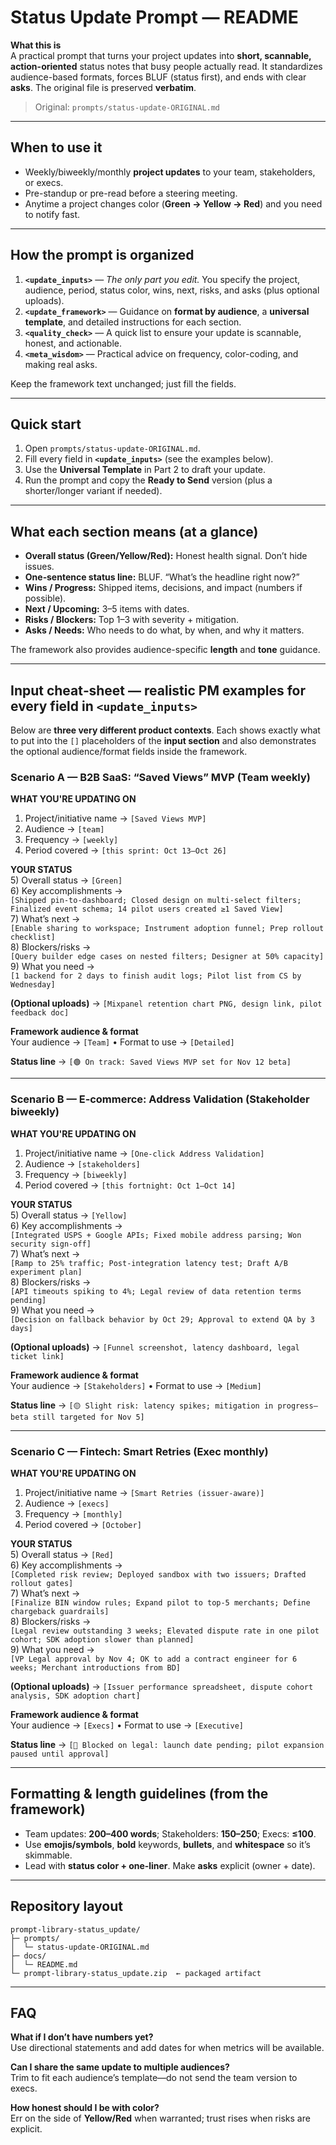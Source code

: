 # Status Update Prompt — README

**What this is**  
A practical prompt that turns your project updates into **short, scannable, action-oriented** status notes that busy people actually read. It standardizes audience-based formats, forces BLUF (status first), and ends with clear **asks**. The original file is preserved **verbatim**.

> Original: `prompts/status-update-ORIGINAL.md`

---

## When to use it
- Weekly/biweekly/monthly **project updates** to your team, stakeholders, or execs.  
- Pre-standup or pre-read before a steering meeting.  
- Anytime a project changes color (**Green → Yellow → Red**) and you need to notify fast.

---

## How the prompt is organized
1) **`<update_inputs>`** — *The only part you edit.* You specify the project, audience, period, status color, wins, next, risks, and asks (plus optional uploads).  
2) **`<update_framework>`** — Guidance on **format by audience**, a **universal template**, and detailed instructions for each section.  
3) **`<quality_check>`** — A quick list to ensure your update is scannable, honest, and actionable.  
4) **`<meta_wisdom>`** — Practical advice on frequency, color-coding, and making real asks.

Keep the framework text unchanged; just fill the fields.

---

## Quick start
1. Open `prompts/status-update-ORIGINAL.md`.  
2. Fill every field in **`<update_inputs>`** (see the examples below).  
3. Use the **Universal Template** in Part 2 to draft your update.  
4. Run the prompt and copy the **Ready to Send** version (plus a shorter/longer variant if needed).

---

## What each section means (at a glance)

- **Overall status (Green/Yellow/Red):** Honest health signal. Don’t hide issues.  
- **One‑sentence status line:** BLUF. “What’s the headline right now?”  
- **Wins / Progress:** Shipped items, decisions, and impact (numbers if possible).  
- **Next / Upcoming:** 3–5 items with dates.  
- **Risks / Blockers:** Top 1–3 with severity + mitigation.  
- **Asks / Needs:** Who needs to do what, by when, and why it matters.

The framework also provides audience-specific **length** and **tone** guidance.

---

## Input cheat‑sheet — realistic PM examples for every field in `<update_inputs>`

Below are **three very different product contexts**. Each shows exactly what to put into the `[]` placeholders of the **input section** and also demonstrates the optional audience/format fields inside the framework.

### Scenario A — B2B SaaS: “Saved Views” MVP (Team weekly)

**WHAT YOU'RE UPDATING ON**  
1) Project/initiative name → `[Saved Views MVP]`  
2) Audience → `[team]`  
3) Frequency → `[weekly]`  
4) Period covered → `[this sprint: Oct 13–Oct 26]`

**YOUR STATUS**  
5) Overall status → `[Green]`  
6) Key accomplishments →  
   `[Shipped pin-to-dashboard; Closed design on multi-select filters; Finalized event schema; 14 pilot users created ≥1 Saved View]`  
7) What’s next →  
   `[Enable sharing to workspace; Instrument adoption funnel; Prep rollout checklist]`  
8) Blockers/risks →  
   `[Query builder edge cases on nested filters; Designer at 50% capacity]`  
9) What you need →  
   `[1 backend for 2 days to finish audit logs; Pilot list from CS by Wednesday]`

**(Optional uploads)** → `[Mixpanel retention chart PNG, design link, pilot feedback doc]`

**Framework audience & format**  
Your audience → `[Team]` • Format to use → `[Detailed]`

**Status line** → `[🟢 On track: Saved Views MVP set for Nov 12 beta]`

---

### Scenario B — E‑commerce: Address Validation (Stakeholder biweekly)

**WHAT YOU'RE UPDATING ON**  
1) Project/initiative name → `[One‑click Address Validation]`  
2) Audience → `[stakeholders]`  
3) Frequency → `[biweekly]`  
4) Period covered → `[this fortnight: Oct 1–Oct 14]`

**YOUR STATUS**  
5) Overall status → `[Yellow]`  
6) Key accomplishments →  
   `[Integrated USPS + Google APIs; Fixed mobile address parsing; Won security sign‑off]`  
7) What’s next →  
   `[Ramp to 25% traffic; Post‑integration latency test; Draft A/B experiment plan]`  
8) Blockers/risks →  
   `[API timeouts spiking to 4%; Legal review of data retention terms pending]`  
9) What you need →  
   `[Decision on fallback behavior by Oct 29; Approval to extend QA by 3 days]`

**(Optional uploads)** → `[Funnel screenshot, latency dashboard, legal ticket link]`

**Framework audience & format**  
Your audience → `[Stakeholders]` • Format to use → `[Medium]`

**Status line** → `[🟡 Slight risk: latency spikes; mitigation in progress—beta still targeted for Nov 5]`

---

### Scenario C — Fintech: Smart Retries (Exec monthly)

**WHAT YOU'RE UPDATING ON**  
1) Project/initiative name → `[Smart Retries (issuer‑aware)]`  
2) Audience → `[execs]`  
3) Frequency → `[monthly]`  
4) Period covered → `[October]`

**YOUR STATUS**  
5) Overall status → `[Red]`  
6) Key accomplishments →  
   `[Completed risk review; Deployed sandbox with two issuers; Drafted rollout gates]`  
7) What’s next →  
   `[Finalize BIN window rules; Expand pilot to top‑5 merchants; Define chargeback guardrails]`  
8) Blockers/risks →  
   `[Legal review outstanding 3 weeks; Elevated dispute rate in one pilot cohort; SDK adoption slower than planned]`  
9) What you need →  
   `[VP Legal approval by Nov 4; OK to add a contract engineer for 6 weeks; Merchant introductions from BD]`

**(Optional uploads)** → `[Issuer performance spreadsheet, dispute cohort analysis, SDK adoption chart]`

**Framework audience & format**  
Your audience → `[Execs]` • Format to use → `[Executive]`

**Status line** → `[🔴 Blocked on legal: launch date pending; pilot expansion paused until approval]`

---

## Formatting & length guidelines (from the framework)
- Team updates: **200–400 words**; Stakeholders: **150–250**; Execs: **≤100**.  
- Use **emojis/symbols**, **bold** keywords, **bullets**, and **whitespace** so it’s skimmable.  
- Lead with **status color + one‑liner**. Make **asks** explicit (owner + date).

---

## Repository layout

```
prompt-library-status_update/
├─ prompts/
│  └─ status-update-ORIGINAL.md
├─ docs/
│  └─ README.md
└─ prompt-library-status_update.zip  ← packaged artifact
```

---

## FAQ
**What if I don’t have numbers yet?**  
Use directional statements and add dates for when metrics will be available.

**Can I share the same update to multiple audiences?**  
Trim to fit each audience’s template—do not send the team version to execs.

**How honest should I be with color?**  
Err on the side of **Yellow/Red** when warranted; trust rises when risks are explicit.

